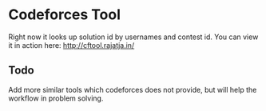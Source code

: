 # Codeforces Tool

Right now it looks up solution id by usernames and contest id. You can view it in action here: http://cftool.rajatja.in/

## Todo

Add more similar tools which codeforces does not provide, but will help the workflow in problem solving.
